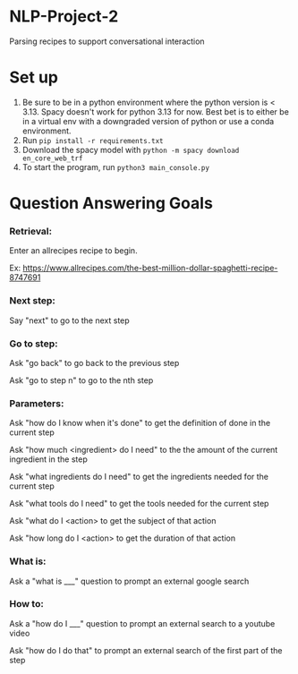 # NLP-Project-2
Parsing recipes to support conversational interaction

# Set up
1. Be sure to be in a python environment where the python version is < 3.13. Spacy doesn't work for python 3.13 for now. Best bet is to either be in a virtual env with a downgraded version of python or use a conda environment.
2. Run ```pip install -r requirements.txt```
3. Download the spacy model with ```python -m spacy download en_core_web_trf```
4. To start the program, run ```python3 main_console.py```

# Question Answering Goals

### Retrieval:
Enter an allrecipes recipe to begin.

Ex: https://www.allrecipes.com/the-best-million-dollar-spaghetti-recipe-8747691

### Next step:
Say "next" to go to the next step

### Go to step:
Ask "go back" to go back to the previous step

Ask "go to step n" to go to the nth step

### Parameters:
Ask "how do I know when it's done" to get the definition of done in the current step

Ask "how much \<ingredient\> do I need" to the the amount of the current ingredient in the step

Ask "what ingredients do I need" to get the ingredients needed for the current step

Ask "what tools do I need" to get the tools needed for the current step

Ask "what do I \<action\> to get the subject of that action

Ask "how long do I \<action\> to get the duration of that action

### What is:
Ask a "what is ___" question to prompt an external google search

### How to:
Ask a "how do I ___" question to prompt an external search to a youtube video

Ask "how do I do that" to prompt an external search of the first part of the step
